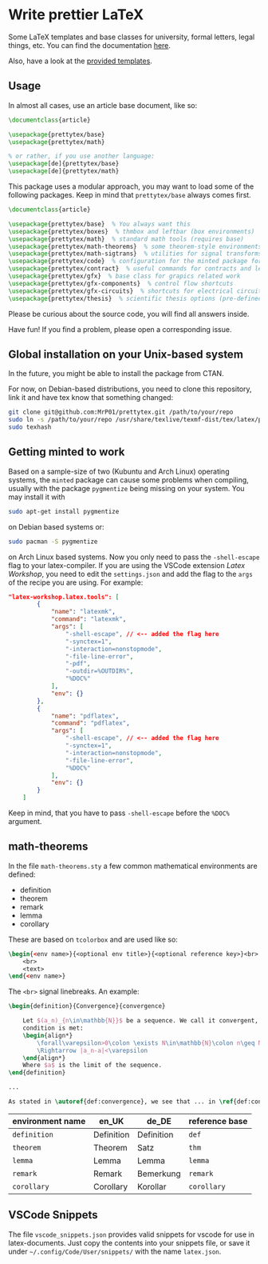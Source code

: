 # Write prettier LaTeX

Some LaTeX templates and base classes for university, formal letters, legal things, etc.
You can find the documentation [here](./docs/prettytex.pdf).

Also, have a look at the [provided templates](./templates/).

## Usage

In almost all cases, use an article base document, like so:

```latex
\documentclass{article}

\usepackage{prettytex/base}
\usepackage{prettytex/math}

% or rather, if you use another language:
\usepackage[de]{prettytex/base}
\usepackage[de]{prettytex/math}
```

This package uses a modular approach, you may want to load some of the following packages. Keep in mind that `prettytex/base` always comes first.

```latex
\documentclass{article}

\usepackage{prettytex/base}  % You always want this
\usepackage{prettytex/boxes}  % thmbox and leftbar (box environments)
\usepackage{prettytex/math}  % standard math tools (requires base)
\usepackage{prettytex/math-theorems}  % some theorem-style environments (requires boxes)
\usepackage{prettytex/math-sigtrans}  % utilities for signal transforms (requires math)
\usepackage{prettytex/code}  % configuration for the minted package for including code
\usepackage{prettytex/contract}  % useful commands for contracts and legal stuff
\usepackage{prettytex/gfx}  % base class for grapics related work
\usepackage{prettytex/gfx-components}  % control flow shortcuts
\usepackage{prettytex/gfx-circuits}  % shortcuts for electrical circuits
\usepackage{prettytex/thesis}  % scientific thesis options (pre-defined bibliography, typing)
```

Please be curious about the source code, you will find all answers inside.

Have fun! If you find a problem, please open a corresponding issue.

## Global installation on your Unix-based system

In the future, you might be able to install the package from CTAN.

For now, on Debian-based distributions, you need to clone this repository, link it and have tex know that something changed:

```bash
git clone git@github.com:MrP01/prettytex.git /path/to/your/repo
sudo ln -s /path/to/your/repo /usr/share/texlive/texmf-dist/tex/latex/prettytex
sudo texhash
```

## Getting minted to work

Based on a sample-size of two (Kubuntu and Arch Linux) operating systems, the `minted` package can cause some problems
when compiling, usually with the package `pygmentize` being missing on your system. You may install it with

```bash
sudo apt-get install pygmentize
```

on Debian based systems or:

```bash
sudo pacman -S pygmentize
```

on Arch Linux based systems. Now you only need to pass the `-shell-escape` flag to your latex-compiler. If you
are using the VSCode extension _Latex Workshop_, you need to edit the `settings.json` and add the flag to the
`args` of the recipe you are using. For example:

```json
"latex-workshop.latex.tools": [
        {
            "name": "latexmk",
            "command": "latexmk",
            "args": [
                "-shell-escape", // <-- added the flag here
                "-synctex=1",
                "-interaction=nonstopmode",
                "-file-line-error",
                "-pdf",
                "-outdir=%OUTDIR%",
                "%DOC%"
            ],
            "env": {}
        },
        {
            "name": "pdflatex",
            "command": "pdflatex",
            "args": [
                "-shell-escape", // <-- added the flag here
                "-synctex=1",
                "-interaction=nonstopmode",
                "-file-line-error",
                "%DOC%"
            ],
            "env": {}
        }
    ]
```
Keep in mind, that you have to pass `-shell-escape` before the `%DOC%` argument.

## math-theorems

In the file `math-theorems.sty` a few common mathematical environments are defined:
* definition
* theorem
* remark
* lemma
* corollary

These are based on `tcolorbox` and are used like so:
```latex
\begin{<env name>}{<optional env title>}{<optional reference key>}<br>
    <br>
    <text>
\end{<env name>}
```

The `<br>` signal linebreaks. An example:
```latex
\begin{definition}{Convergence}{convergence}

    Let $(a_n)_{n\in\mathbb{N}}$ be a sequence. We call it convergent, if the following 
    condition is met:
    \begin{align*}
        \forall\varepsilon>0\colon \exists N\in\mathbb{N}\colon n\geq N
        \Rightarrow |a_n-a|<\varepsilon
    \end{align*}
    Where $a$ is the limit of the sequence.
\end{definition}

...

As stated in \autoref{def:convergence}, we see that ... in \ref{def:convergence}
```

| environment name | en_UK      | de_DE      | reference base |
|------------------|------------|------------|----------------|
| `definition`     | Definition | Definition | `def`          |
| `theorem`        | Theorem    | Satz       | `thm`          |
| `lemma`          | Lemma      | Lemma      | `lemma`        |
| `remark`         | Remark     | Bemerkung  | `remark`       |
| `corollary`      | Corollary  | Korollar   | `corollary`    |

## VSCode Snippets

The file `vscode_snippets.json` provides valid snippets for vscode for use in latex-documents. Just copy the contents
into your snippets file, or save it under `~/.config/Code/User/snippets/` with the name `latex.json`.